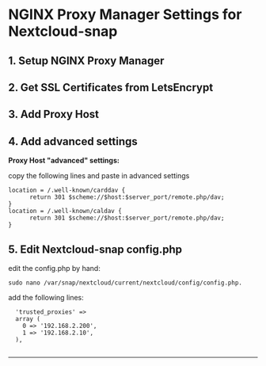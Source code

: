 # NGINX Proxy Manager Settings for Nextcloud-snap

## 1. Setup NGINX Proxy Manager
## 2. Get SSL Certificates from LetsEncrypt
## 3. Add Proxy Host
## 4. Add advanced settings

**Proxy Host "advanced" settings:**

copy the following lines and paste in advanced settings

```
location = /.well-known/carddav {
      return 301 $scheme://$host:$server_port/remote.php/dav;
}
location = /.well-known/caldav {
      return 301 $scheme://$host:$server_port/remote.php/dav;
}
```
## 5. Edit Nextcloud-snap config.php

edit the config.php by hand:

```
sudo nano /var/snap/nextcloud/current/nextcloud/config/config.php. 
```
add the following lines:

```
  'trusted_proxies' => 
  array (
    0 => '192.168.2.200',
    1 => '192.168.2.10',
  ),
  
```
----
